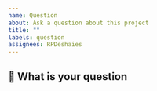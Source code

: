 ```yaml
---
name: Question
about: Ask a question about this project
title: ""
labels: question
assignees: RPDeshaies
---
```


## 🚩 What is your question
